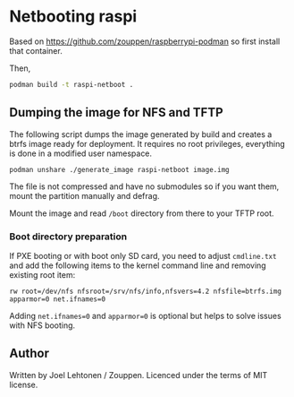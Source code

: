 # Netbooting raspi

Based on https://github.com/zouppen/raspberrypi-podman so first install that container.

Then,

```sh
podman build -t raspi-netboot .
```

## Dumping the image for NFS and TFTP

The following script dumps the image generated by build and creates a
btrfs image ready for deployment. It requires no root privileges,
everything is done in a modified user namespace.

```
podman unshare ./generate_image raspi-netboot image.img
```

The file is not compressed and have no submodules so if you want them,
mount the partition manually and defrag.

Mount the image and read `/boot` directory from there to your TFTP root.

### Boot directory preparation

If PXE booting or with boot only SD card, you need to adjust
`cmdline.txt` and add the following items to the kernel command line
and removing existing root item:

```
rw root=/dev/nfs nfsroot=/srv/nfs/info,nfsvers=4.2 nfsfile=btrfs.img apparmor=0 net.ifnames=0
```

Adding `net.ifnames=0` and `apparmor=0` is optional but helps to solve issues with NFS booting.

## Author

Written by Joel Lehtonen / Zouppen. Licenced under the terms of MIT license.
